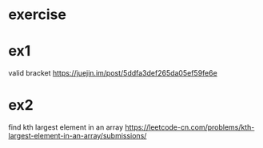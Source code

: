 # exercise

# ex1
valid bracket 
https://juejin.im/post/5ddfa3def265da05ef59fe6e

# ex2
find kth largest element in an array
https://leetcode-cn.com/problems/kth-largest-element-in-an-array/submissions/
